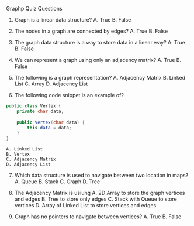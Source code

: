 Graphp Quiz Questions

1. Graph is a linear data structure?
    A. True
    B. False

2. The nodes in a graph are connected by edges?
    A. True
    B. False

3. The graph data structure is a way to store data in a linear way?
    A. True
    B. False

4. We can represent a graph using only an adjacency matrix?
    A. True
    B. False

5. The following is a graph representation?
    A. Adjacency Matrix
    B. Linked List
    C. Array
    D. Adjacency List

6. The following code snippet is an example of?
```java
public class Vertex {
    private char data;
    
    public Vertex(char data) {
        this.data = data;
    }
}
```

    A. Linked List
    B. Vertex
    C. Adjacency Matrix
    D. Adjacency List

7. Which data structure is used to navigate between two location in maps?
    A. Queue
    B. Stack
    C. Graph
    D. Tree

8. The Adjacency Matrix is usiung 
    A. 2D Array to store the graph vertices and edges
    B. Tree to store only edges
    C. Stack with Queue to store vertices
    D. Array of Linked List to store vertices and edges

9. Graph has no pointers to navigate between vertices?
    A. True
    B. False
